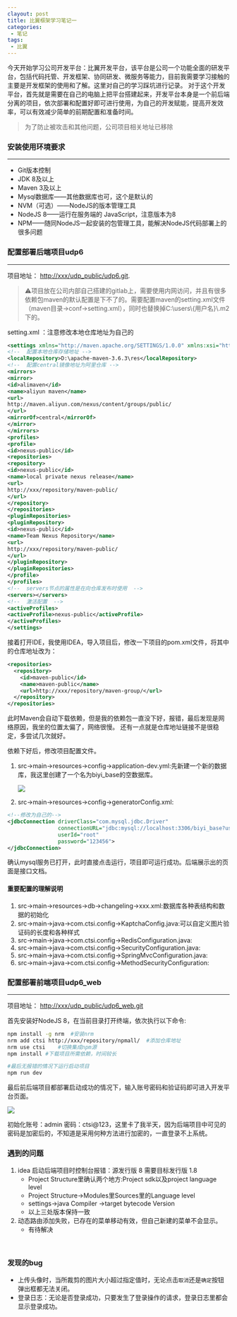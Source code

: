 ```yaml
---
clayout: post
title: 比翼框架学习笔记一
categories:
 - 笔记
tags:
 - 比翼
---
```

今天开始学习公司开发平台：比翼开发平台，该平台是公司一个功能全面的研发平台，包括代码托管、开发框架、协同研发、微服务等能力，目前我需要学习接触的主要是开发框架的使用和了解。这里对自己的学习踩坑进行记录。
对于这个开发平台，首先就是需要在自己的电脑上把平台搭建起来，开发平台本身是一个前后端分离的项目，依次部署和配置好即可进行使用，为自己的开发赋能，提高开发效率，可以有效减少简单的前期配置和准备时间。

<!-- more -->

> 为了防止被攻击和其他问题，公司项目相关地址已移除

### 安装使用环境要求
---
- Git版本控制
- JDK 8及以上
- Maven 3及以上
- Mysql数据库——其他数据库也可，这个是默认的
- NVM（可选）——NodeJS的版本管理工具
- NodeJS 8——运行在服务端的 JavaScript，注意版本为8
- NPM——随同NodeJS一起安装的包管理工具，能解决NodeJS代码部署上的很多问题

### 配置部署后端项目udp6
---
项目地址：  [http://xxx/udp_public/udp6.git](http://xxx/udp_public/udp6.git).   
> ⚠️项目放在公司内部自己搭建的gitlab上，需要使用内网访问，并且有很多依赖包maven的默认配置是下不了的。需要配置maven的setting.xml文件（maven目录->conf->setting.xml），同时也替换掉C:\users\\{用户名}\\.m2下的。

setting.xml ：注意修改本地仓库地址为自己的  
```xml
<settings xmlns="http://maven.apache.org/SETTINGS/1.0.0" xmlns:xsi="http://www.w3.org/2001/XMLSchema-instance" xsi:schemaLocation="http://maven.apache.org/SETTINGS/1.0.0 http://maven.apache.org/xsd/settings-1.0.0.xsd">
<!--  配置本地仓库存储地址 -->
<localRepository>D:\apache-maven-3.6.3\res</localRepository>
<!--  配置central镜像地址为阿里仓库 -->
<mirrors>
<mirror>
<id>alimaven</id>
<name>aliyun maven</name>
<url>
http://maven.aliyun.com/nexus/content/groups/public/
</url>
<mirrorOf>central</mirrorOf>
</mirror>
</mirrors>
<profiles>
<profile>
<id>nexus-public</id>
<repositories>
<repository>
<id>nexus-public</id>
<name>local private nexus release</name>
<url>
http://xxx/repository/maven-public/
</url>
</repository>
</repositories>
<pluginRepositories>
<pluginRepository>
<id>nexus-public</id>
<name>Team Nexus Repository</name>
<url>
http://xxx/repository/maven-public/
</url>
</pluginRepository>
</pluginRepositories>
</profile>
</profiles>
<!--  servers节点的属性是在向仓库发布时使用  -->
<servers></servers>
<!--  激活配置  -->
<activeProfiles>
<activeProfile>nexus-public</activeProfile>
</activeProfiles>
</settings>
```

接着打开IDE，我使用IDEA，导入项目后，修改一下项目的pom.xml文件，将其中的仓库地址改为：  
```xml
<repositories>
  <repository>
    <id>maven-public</id>
    <name>maven-public</name>
    <url>http://xxx/repository/maven-group/</url>
  </repository>
</repositories>
```

此时Maven会自动下载依赖，但是我的依赖包一直没下好，报错，最后发现是网络原因，我坐的位置太偏了，网络很慢。  还有一点就是仓库地址链接不是很稳定，多尝试几次就好。

依赖下好后，修改项目配置文件。  

1. src->main->resources->config->application-dev.yml:先新建一个新的数据库，我这里创建了一个名为biyi_base的空数据库。  

    ![](http://jianger-upic.test.upcdn.net/uPic/%E6%88%AA%E5%B1%8F2020-08-11%20%E4%B8%8B%E5%8D%882.42.52.png)
    
2. src->main->resources->config->generatorConfig.xml:  
```xml
<!--修改为自己的-->
<jdbcConnection driverClass="com.mysql.jdbc.Driver"
                connectionURL="jdbc:mysql://localhost:3306/biyi_base?useUnicode=true&amp;characterEncoding=utf8&amp;useSSL=false"
                userId="root"
                password="123456">
</jdbcConnection>
```
确认mysql服务已打开，此时直接点击运行，项目即可运行成功。后端展示出的页面是接口文档。

#### 重要配置的理解说明

1. src->main->resources->db->changeling->xxx.xml:数据库各种表结构和数据的初始化
2. src->main->java->com.ctsi.config->KaptchaConfig.java:可以自定义图片验证码的长度和各种样式
3. src->main->java->com.ctsi.config->RedisConfiguration.java:
4. src->main->java->com.ctsi.config->SecurityConfiguration.java:
5. src->main->java->com.ctsi.config->SpringMvcConfiguration.java:
6. src->main->java->com.ctsi.config->MethodSecurityConfiguration:

### 配置部署前端项目udp6_web
---
项目地址：  [http://xxx/udp_public/udp6_web.git](http://xxx/udp_public/udp6_web.git)

首先安装好NodeJS 8，在当前目录打开终端，依次执行以下命令:  

```bash
npm install -g nrm	#安装nrm
nrm add ctsi http://xxx/repository/npmall/	#添加仓库地址
nrm use ctsi	#切换集成npm源
npm install #下载项目所需依赖，时间较长

#最后无报错的情况下运行启动项目
npm run dev

```

最后前后端项目都部署启动成功的情况下，输入账号密码和验证码即可进入开发平台页面。

![](http://jianger-upic.test.upcdn.net/uPic/%E6%88%AA%E5%B1%8F2020-08-11%20%E4%B8%8B%E5%8D%883.32.48.png)

初始化账号：admin		密码：ctsi@123，这里卡了我半天，因为后端项目中可见的密码是加密后的，不知道是采用何种方法进行加密的，一直登录不上系统。

### 遇到的问题

1. idea 启动后端项目时控制台报错：源发行版 8 需要目标发行版 1.8
    - Project Structure里确认两个地方:Project sdk以及project language level
    - Project Structure->Modules里Sources里的Language level
    - settings->java Compiler ->target bytecode Version
    - 以上三处版本保持一致
2. 动态路由添加失败，已存在的菜单移动有效，但自己新建的菜单不会显示。
    - 有待解决

​    

### 发现的bug
- 上传头像时，当所裁剪的图片大小超过指定值时，无论点击`取消`还是`确定`按钮弹出框都无法关闭。  
- 登录日志：无论是否登录成功，只要发生了登录操作的请求，登录日志里都会显示登录成功。

